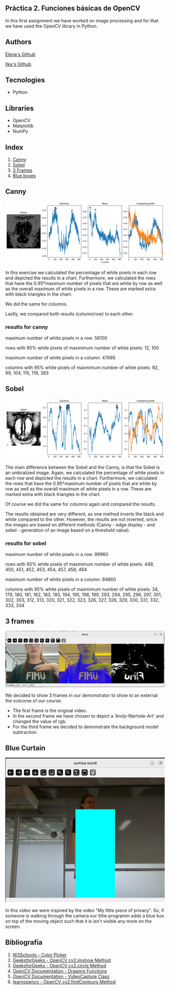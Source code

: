## Práctica 2. Funciones básicas de OpenCV

In this first assignment we have worked on image processing and for that we have used the OpenCV library in Python.

## Authors
[Elena's Github](https://github.com/efm092000)


[Ilka's Github](https://github.com/jeski73)

## Tecnologies
  -  Python

## Libraries
  - OpenCV
  - Matplotlib
  - NumPy

## Index

1. [Canny](#canny)
2. [Sobel](#sobel)
3. [3 Frames ](#3-frames)
4. [Blue boxes](#blue-boxes)

## Canny

![tarea-1-canny](tarea1.png)

In this exercise we calculated the percentage of white pixels in each row and depicted the results in a chart. 
Furthermore, we calculated the rows that have the 0.95*maximum number of pixels that are white by row as well as the overall maximum of white pixels in a row. 
These are marked extra with black triangles in the chart. 

We did the same for columns. 

Lastly, we compared both results (column/row) to each other.

### results for canny

maximum number of white pixels in a row: 56100

rows with 95% white pixels of maxmimum number of white pixels:
12,
100

maximum number of white pixels in a column: 47685

columns with 95% white pixels of maxmimum number of white pixels:
92,
99,
104,
115,
119,
383

## Sobel

![tarea-2-sobel](tarea2.png)

The main difference between the Sobel and the Canny, is that the Sobel is an umbralized image. 
Again, we calculated the percentage of white pixels in each row and depicted the results in a chart. 
Furthermore, we calculated the rows that have the 0.95*maximum number of pixels that are white by row as well as the overall maximum of white pixels in a row. 
These are marked extra with black triangles in the chart. 

Of course we did the same for columns again and compared the results.

The results obtained are very different, as one method inverts the black and white compared to the other. However, the results are not inverted, since the images are based on different methods (Canny - edge display - and sobel - generation of an image based on a threshold value).

### results for sobel
maximum number of white pixels in a row: 99960

rows with 95% white pixels of maxmimum number of white pixels:
449,
450,
451,
452,
453,
454,
457,
458,
464

maximum number of white pixels in a column: 94860

columns with 95% white pixels of maxmimum number of white pixels:
34,
179,
180,
181,
182,
183,
193,
194,
195,
196,
199,
293,
294,
295,
296,
297,
301,
302,
303,
312,
313,
320,
321,
322,
323,
326,
327,
328,
329,
330,
331,
332,
333,
334




## 3 frames

![tarea-3-frames](tarea3.png)

We decided to show 3 frames in our demonstrator to show to an external the outcome of our course. 
- The first frame is the original video.
- In the second frame we have chosen to depict a 'Andy-Warhole-Art' and changed the value of rgb.
- For the third frame we decided to demonstrate the background model subtraction.

## Blue Curtain

![tarea-4-blueCurtain](tarea4.png)

In this video we were inspired by the video "My little piece of privacy".
So, if someone is walking through the camera our little programm adds a blue box on top of the moving object such that it is isn't visible any more on the screen.

## Bibliografía

1. [W3Schools - Color Picker](https://www.w3schools.com/colors/colors_picker.asp)
2. [GeeksforGeeks - OpenCV cv2.imshow Method](https://www.geeksforgeeks.org/python-opencv-cv2-imshow-method/)
3. [GeeksforGeeks - OpenCV cv2.circle Method](https://www.geeksforgeeks.org/python-opencv-cv2-circle-method/)
4. [OpenCV Documentation - Drawing Functions](https://docs.opencv.org/4.x/da/d6e/tutorial_py_geometric_transformations.html)
5. [OpenCV Documentation - VideoCapture Class](https://docs.opencv.org/4.x/da/d6e/tutorial_py_geometric_transformations.html)
6. [learnopencv - OpenCV cv2.findContours Method](https://learnopencv.com/contour-detection-using-opencv-python-c/)